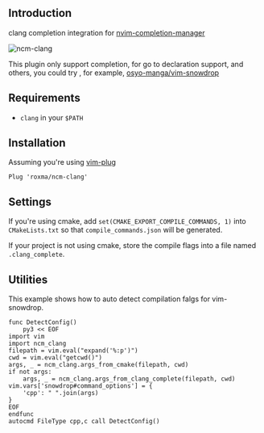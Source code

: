 ## Introduction

clang completion integration for
[nvim-completion-manager](https://github.com/roxma/nvim-completion-manager)

![ncm-clang](https://user-images.githubusercontent.com/4538941/31041531-abd4a536-a5c9-11e7-9fbc-cbac0651089d.gif)

This plugin only support completion, for go to declaration support, and
others, you could try , for example,
[osyo-manga/vim-snowdrop](https://github.com/osyo-manga/vim-snowdrop)

## Requirements

- `clang` in your `$PATH`

## Installation

Assuming you're using [vim-plug](https://github.com/junegunn/vim-plug)

```vim
Plug 'roxma/ncm-clang'
```

## Settings

If you're using cmake, add `set(CMAKE_EXPORT_COMPILE_COMMANDS, 1)` into
`CMakeLists.txt` so that `compile_commands.json` will be generated.

If your project is not using cmake, store the compile flags into a file named
`.clang_complete`.

## Utilities

This example shows how to auto detect compilation falgs for vim-snowdrop.

```vim
func DetectConfig()
    py3 << EOF
import vim
import ncm_clang
filepath = vim.eval("expand('%:p')")
cwd = vim.eval("getcwd()")
args, _ = ncm_clang.args_from_cmake(filepath, cwd)
if not args:
    args, _ = ncm_clang.args_from_clang_complete(filepath, cwd)
vim.vars['snowdrop#command_options'] = {
    'cpp': " ".join(args)
}
EOF
endfunc
autocmd FileType cpp,c call DetectConfig()
```

